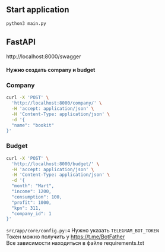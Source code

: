 ## Start application

```bash
python3 main.py
```

## FastAPI
http://localhost:8000/swagger <br>
<h4>Нужно создать company и budget</h4>

### Company
```bash
curl -X 'POST' \
  'http://localhost:8000/company/' \
  -H 'accept: application/json' \
  -H 'Content-Type: application/json' \
  -d '{
  "name": "bookit"
}'
```

### Budget
```bash
curl -X 'POST' \
  'http://localhost:8000/budget/' \
  -H 'accept: application/json' \
  -H 'Content-Type: application/json' \
  -d '{
  "month": "Mart",
  "income": 1200,
  "consumption": 100,
  "profit": 1000,
  "kpn": 311,
  "company_id": 1
}'
```

``src/app/core/config.py:4`` Нужно указать ``TELEGRAM_BOT_TOKEN`` <br>
Токен можно получить у https://t.me/BotFather <br>
Все зависимости находиться в файле requirements.txt

